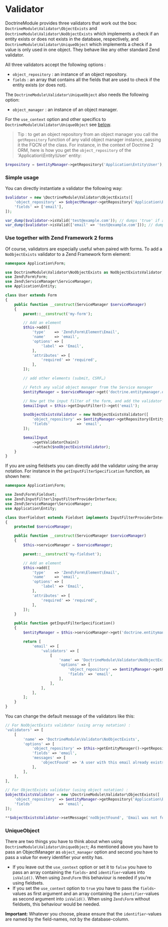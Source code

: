 Validator
=========

DoctrineModule provides three validators that work out the box: `DoctrineModule\Validator\ObjectExists` and `DoctrineModule\Validator\NoObjectExists` which implements a check if an entity exists or does not exists in the database, respectively, and `DoctrineModule\Validator\UniqueObject` which implements a check if a value is only used in one object.  They behave like any other standard Zend validator.

All three validators accept the following options :

* `object_repository` : an instance of an object repository.
* `fields` : an array that contains all the fields that are used to check if the entity exists (or does not).

The `DoctrineModule\Validator\UniqueObject` also needs the following option:

* `object_manager` : an instance of an object manager.

For the `use_context` option and other specifics to `DoctrineModule\Validator\UniqueObject` see [below](#uniqueobject).

> Tip : to get an object repository from an object manager you call the `getRepository` function of any valid object manager instance, passing it the FQCN of the class. For instance, in the context of Doctrine 2 ORM, here is how you get the `object_repository` of the 'Application\Entity\User' entity:

```php
$repository = $entityManager->getRepository('Application\Entity\User');
```

### Simple usage

You can directly instantiate a validator the following way:

```php
$validator = new \DoctrineModule\Validator\ObjectExists([
    'object_repository' => $objectManager->getRepository('Application\Entity\User'),
    'fields' => ['email'],
]);

var_dump($validator->isValid('test@example.com')); // dumps 'true' if an entity matches
var_dump($validator->isValid(['email' => 'test@example.com'])); // dumps 'true' if an entity matches
```


### Use together with Zend Framework 2 forms

Of course, validators are especially useful when paired with forms.  To add a `NoObjectExists` validator to a Zend Framework form element:

```php
namespace Application\Form;

use DoctrineModule\Validator\NoObjectExists as NoObjectExistsValidator;
use Zend\Form\Form;
use Zend\ServiceManager\ServiceManager;
use Application\Entity;

class User extends Form
{
    public function __construct(ServiceManager $serviceManager)
    {
        parent::__construct('my-form');

        // Add an element
        $this->add([
            'type'    => 'Zend\Form\Element\Email',
            'name'    => 'email',
            'options' => [
                'label' => 'Email',
            ],
            'attributes' => [
                'required' => 'required',
            ],
        ]);

        // add other elements (submit, CSRF…)

        // Fetch any valid object manager from the Service manager
        $entityManager = $serviceManager->get('doctrine.entitymanager.orm_default');

        // Now get the input filter of the form, and add the validator to the email input
        $emailInput = $this->getInputFilter()->get('email');

        $noObjectExistsValidator = new NoObjectExistsValidator([
            'object_repository' => $entityManager->getRepository(Entity\User::class),
            'fields'            => 'email',
        ]);

        $emailInput
            ->getValidatorChain()
            ->attach($noObjectExistsValidator);
    }
}
```

If you are using fieldsets you can directly add the validator using the array notation.  For instance in the `getInputFilterSpecification` function, as shown here:

```php
namespace Application\Form;

use Zend\Form\Fieldset;
use Zend\InputFilter\InputFilterProviderInterface;
use Zend\ServiceManager\ServiceManager;
use Application\Entity;

class UserFieldset extends Fieldset implements InputFilterProviderInterface
{
    protected $serviceManager;

    public function __construct(ServiceManager $serviceManager)
    {
        $this->serviceManager = $serviceManager;

        parent::__construct('my-fieldset');

        // Add an element
        $this->add([
            'type'    => 'Zend\Form\Element\Email',
            'name'    => 'email',
            'options' => [
                'label' => 'Email',
            ],
            'attributes' => [
                'required' => 'required',
            ],
        ]);
    }

    public function getInputFilterSpecification()
    {
        $entityManager = $this->serviceManager->get('doctrine.entitymanager.orm_default');

        return [
            'email' => [
                'validators' => [
                    [
                        'name' => 'DoctrineModule\Validator\NoObjectExists',
                        'options' => [
                            'object_repository' => $entityManager->getRepository(Entity\User::class),
                            'fields' => 'email',
                        ],
                    ],
                ],
            ],
        ];
    }
}
```

You can change the default message of the validators like this:

```php
// For NoObjectExists validator (using array notation) :
'validators' => [
    [
        'name' => 'DoctrineModule\Validator\NoObjectExists',
        'options' => [
            'object_repository' => $this->getEntityManager()->getRepository('Application\Entity\User'),
            'fields' => 'email',
            'messages' => [
                'objectFound' => 'A user with this email already exists.',
            ],
        ],
    ],
],

// For ObjectExists validator (using object notation) :
$objectExistsValidator = new \DoctrineModule\Validator\ObjectExists([
    'object_repository' => $entityManager->getRepository('Application\Entity\User'),
    'fields'            => 'email',
]);

**$objectExistsValidator->setMessage('noObjectFound', 'Email was not found.');**
```


### UniqueObject

There are two things you have to think about when using `DoctrineModule\Validator\UniqueObject`;  As mentioned above you have to pass an ObjectManager as `object_manager` option and second you have to pass a value for every identifier your entity has.

* If you leave out the `use_context` option or set it to `false` you have to pass an array containing the `fields`- and `identifier`-values into `isValid()`. When using `Zend\Form` this behaviour is needed if you're using fieldsets.
* If you set the `use_context` option to `true` you have to pass the `fields`-values as first argument and an array containing the `identifier`-values as second argument into `isValid()`. When using `Zend\Form` without fieldsets, this behaviour would be needed.

__Important:__ Whatever you choose, please ensure that the `identifier`-values are named by the field-names, not by the database-column.
